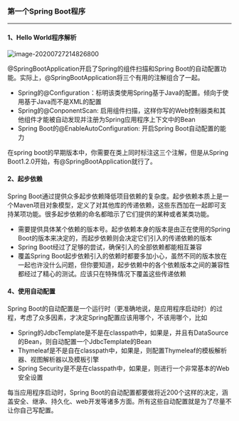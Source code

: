 ### 第一个Spring Boot程序

---

#### 1、Hello World程序解析

![image-20200727214826800](https://i.loli.net/2020/07/27/K3ak5veycrBf2jE.png)

@SpringBootApplication开启了Spring的组件扫描和Spring Boot的自动配置功能。实际上，@SpringBootApplication将三个有用的注解组合了一起。

- Spring的@Configuration：标明该类使用Spring基于Java的配置。倾向于使用基于Java而不是XML的配置
- Spring的@ConponentScan: 启用组件扫描，这样你写的Web控制器类和其他组件才能被自动发现并注册为Spring应用程序上下文中的Bean
- Spring Boot的@EnableAutoConfiguration: 开启Spring Boot自动配置的能力

在spring boot的早期版本中，你需要在类上同时标注这三个注解，但是从Spring Boot1.2.0开始，有@SpringBootApplication就行了。

#### 2、起步依赖

Spring Boot通过提供众多起步依赖降低项目依赖的复杂度。起步依赖本质上是一个Maven项目对象模型，定义了对其他库的传递依赖，这些东西加在一起即可支持某项功能。很多起步依赖的命名都暗示了它们提供的某种或者某类功能。

- 需要提供具体某个依赖的版本号。起步依赖本身的版本是由正在使用的Spring Boot的版本来决定的，而起步依赖则会决定它们引入的传递依赖的版本
- Spring Boot经过了足够的尝试，确保引入的全部依赖都能相互兼容
- 覆盖Spring Boot起步依赖引入的依赖时都要多加小心，虽然不同的版本放在一起也许没什么问题，但你要知道，起步依赖中的各个依赖版本之间的兼容性都经过了精心的测试。应该只在特殊情况下覆盖这些传递依赖

#### 4、使用自动配置

Spring Boot的自动配置是一个运行时（更准确地说，是应用程序启动时）的过程，考虑了众多因素，才决定Spring配置应该用哪个，不该用哪个，比如

- Spring的JdbcTemplate是不是在classpath中，如果是，并且有DataSource的Bean，则自动配置一个JdbcTemplate的Bean
- Thymeleaf是不是自在classpath中，如果是，则配置Thymeleaf的模板解析器、视图解析器以及模板引擎
- Spring Security是不是在classpath中，如果是，则进行一个非常基本的Web安全设置

每当应用程序启动时，Spring Boot的自动配置都要做将近200个这样的决定，涵盖安全、继承、持久化、web开发等诸多方面。所有这些自动配置就是为了尽量不让你自己写配置。